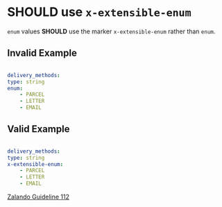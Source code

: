 # **SHOULD** use `x-extensible-enum`

`enum` values **SHOULD** use the marker `x-extensible-enum` rather than `enum`. 

## Invalid Example

``` yaml

delivery_methods:
type: string
enum:
    - PARCEL
    - LETTER
    - EMAIL
```

## Valid Example

``` yaml

delivery_methods:
type: string
x-extensible-enum:
    - PARCEL
    - LETTER
    - EMAIL
```

[Zalando Guideline 112](https://opensource.zalando.com/restful-api-guidelines/#112)